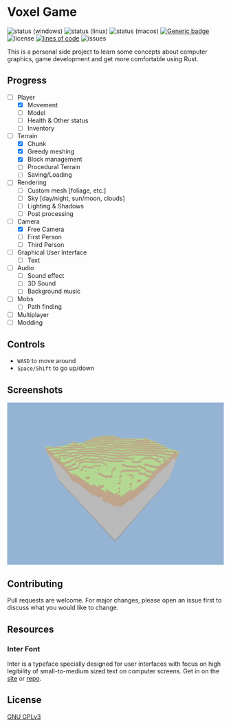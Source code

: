 # Voxel Game
![status (windows)](https://img.shields.io/github/workflow/status/derezzedex/voxel_game/windows/rework?label=windows)
![status (linux)](https://img.shields.io/github/workflow/status/derezzedex/voxel_game/linux/rework?label=linux)
![status (macos)](https://img.shields.io/github/workflow/status/derezzedex/voxel_game/macos/rework?label=macos)
[![Generic badge](https://img.shields.io/badge/contribution-welcome-green.svg)](https://shields.io/)  
![license](https://img.shields.io/github/license/derezzedex/voxel_game)
[![lines of code](https://tokei.rs/b1/github/derezzedex/voxel_game)](https://github.com/derezzedex/voxel_game)
![issues](https://img.shields.io/github/issues/derezzedex/voxel_game)

This is a personal side project to learn some concepts about computer graphics, game development and get more comfortable using Rust.

## Progress
  - [ ] Player
       - [x] Movement
       - [ ] Model
       - [ ] Health & Other status
       - [ ] Inventory
  - [ ] Terrain
       - [x] Chunk
       - [x] Greedy meshing
       - [x] Block management
       - [ ] Procedural Terrain
       - [ ] Saving/Loading
  - [ ] Rendering
       - [ ] Custom mesh [foliage, etc.]
       - [ ] Sky [day/night, sun/moon, clouds]
       - [ ] Lighting & Shadows
       - [ ] Post processing
  - [ ] Camera
       - [x] Free Camera
       - [ ] First Person
       - [ ] Third Person
  - [ ] Graphical User Interface
       - [ ] Text
  - [ ] Audio
       - [ ] Sound effect
       - [ ] 3D Sound
       - [ ] Background music
  - [ ] Mobs
       - [ ] Path finding
  - [ ] Multiplayer
  - [ ] Modding

## Controls
  - `WASD`  to move around
  - `Space/Shift` to go up/down

## Screenshots
  ![screenshot](preview/preview-01.png)

## Contributing
Pull requests are welcome. For major changes, please open an issue first to discuss what you would like to change.

## Resources
### Inter Font
Inter is a typeface specially designed for user interfaces with focus on high legibility of small-to-medium sized text on computer screens.
Get in on the [site](https://rsms.me/inter/) or [repo](https://github.com/rsms/inter).

## License
[GNU GPLv3](https://www.gnu.org/licenses/gpl-3.0.en.html)
